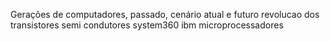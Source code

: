 Gerações de computadores, passado, cenário atual e futuro
revolucao dos transistores
semi condutores
system360 ibm
microprocessadores
